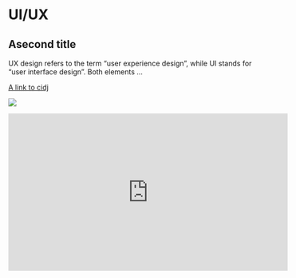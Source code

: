 # UI/UX

## Asecond title

UX design refers to the term “user experience design”, while UI stands for “user interface design”. Both elements ...

[A link to cidj](<https://www.cidj.com/metiers/designer-ux-ui>)<br>

![](<https://cdn.pixabay.com/photo/2021/01/04/12/07/cat-5887341__480.jpg>)<br>

<iframe width="560" height="315" src="https://www.youtube.com/embed/FFMvSGAEGV4" title="YouTube video player" frameborder="0" allow="accelerometer; autoplay; clipboard-write; encrypted-media; gyroscope; picture-in-picture" allowfullscreen=""></iframe>

<br>

